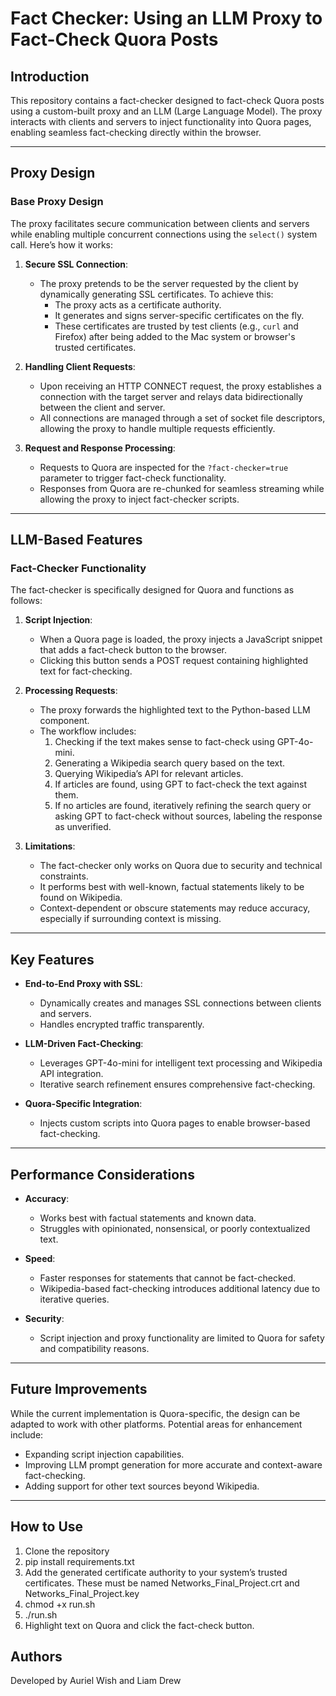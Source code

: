 # Fact Checker: Using an LLM Proxy to Fact-Check Quora Posts

## Introduction
This repository contains a fact-checker designed to fact-check Quora posts using a custom-built proxy and an LLM (Large Language Model). The proxy interacts with clients and servers to inject functionality into Quora pages, enabling seamless fact-checking directly within the browser.

---

## Proxy Design

### Base Proxy Design
The proxy facilitates secure communication between clients and servers while enabling multiple concurrent connections using the `select()` system call. Here’s how it works:

1. **Secure SSL Connection**:
   - The proxy pretends to be the server requested by the client by dynamically generating SSL certificates. To achieve this:
     - The proxy acts as a certificate authority.
     - It generates and signs server-specific certificates on the fly.
     - These certificates are trusted by test clients (e.g., `curl` and Firefox) after being added to the Mac system or browser's trusted certificates.

2. **Handling Client Requests**:
   - Upon receiving an HTTP CONNECT request, the proxy establishes a connection with the target server and relays data bidirectionally between the client and server.
   - All connections are managed through a set of socket file descriptors, allowing the proxy to handle multiple requests efficiently.

3. **Request and Response Processing**:
   - Requests to Quora are inspected for the `?fact-checker=true` parameter to trigger fact-check functionality.
   - Responses from Quora are re-chunked for seamless streaming while allowing the proxy to inject fact-checker scripts.

---

## LLM-Based Features

### Fact-Checker Functionality
The fact-checker is specifically designed for Quora and functions as follows:

1. **Script Injection**:
   - When a Quora page is loaded, the proxy injects a JavaScript snippet that adds a fact-check button to the browser.
   - Clicking this button sends a POST request containing highlighted text for fact-checking.

2. **Processing Requests**:
   - The proxy forwards the highlighted text to the Python-based LLM component.
   - The workflow includes:
     1. Checking if the text makes sense to fact-check using GPT-4o-mini.
     2. Generating a Wikipedia search query based on the text.
     3. Querying Wikipedia’s API for relevant articles.
     4. If articles are found, using GPT to fact-check the text against them.
     5. If no articles are found, iteratively refining the search query or asking GPT to fact-check without sources, labeling the response as unverified.

3. **Limitations**:
   - The fact-checker only works on Quora due to security and technical constraints.
   - It performs best with well-known, factual statements likely to be found on Wikipedia.
   - Context-dependent or obscure statements may reduce accuracy, especially if surrounding context is missing.

---

## Key Features
- **End-to-End Proxy with SSL**:
  - Dynamically creates and manages SSL connections between clients and servers.
  - Handles encrypted traffic transparently.

- **LLM-Driven Fact-Checking**:
  - Leverages GPT-4o-mini for intelligent text processing and Wikipedia API integration.
  - Iterative search refinement ensures comprehensive fact-checking.

- **Quora-Specific Integration**:
  - Injects custom scripts into Quora pages to enable browser-based fact-checking.

---

## Performance Considerations
- **Accuracy**:
  - Works best with factual statements and known data.
  - Struggles with opinionated, nonsensical, or poorly contextualized text.
  
- **Speed**:
  - Faster responses for statements that cannot be fact-checked.
  - Wikipedia-based fact-checking introduces additional latency due to iterative queries.

- **Security**:
  - Script injection and proxy functionality are limited to Quora for safety and compatibility reasons.

---

## Future Improvements
While the current implementation is Quora-specific, the design can be adapted to work with other platforms. Potential areas for enhancement include:
- Expanding script injection capabilities.
- Improving LLM prompt generation for more accurate and context-aware fact-checking.
- Adding support for other text sources beyond Wikipedia.

---

## How to Use
1. Clone the repository
2. pip install requirements.txt
3. Add the generated certificate authority to your system’s trusted certificates. These must be named Networks_Final_Project.crt and Networks_Final_Project.key
4. chmod +x run.sh
5. ./run.sh
6. Highlight text on Quora and click the fact-check button.

## Authors
Developed by Auriel Wish and Liam Drew
